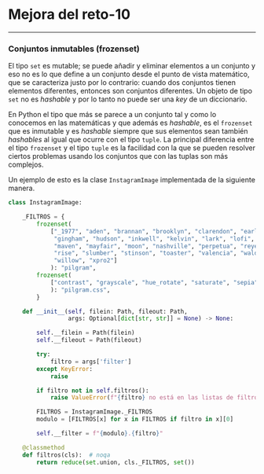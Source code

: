 # Mejora del reto-10
----

### Conjuntos inmutables (frozenset)

El tipo `set` es mutable; se puede añadir y eliminar elementos a un conjunto y eso no es lo que define a un conjunto desde el punto de vista matemático, que se caracteriza justo por lo contrario: cuando dos conjuntos tienen elementos diferentes, entonces son conjuntos diferentes. Un objeto de tipo `set` no es _hashable_ y por lo tanto no puede ser una _key_ de un diccionario.

En Python el tipo que más se parece a un conjunto tal y como lo conocemos en las matemáticas y que además es _hashable_, es el `frozenset` que es inmutable y es _hashable_ siempre que sus elementos sean también _hashables_ al igual que ocurre con el tipo `tuple`. La principal diferencia entre el tipo `frozenset` y el tipo `tuple` es la facilidad con la que se pueden resolver ciertos problemas usando los conjuntos que con las tuplas son más complejos.

Un ejemplo de esto es la clase `InstagramImage` implementada de la siguiente manera.

```python
class InstagramImage:

    _FILTROS = {
        frozenset(
            ["_1977", "aden", "brannan", "brooklyn", "clarendon", "earlybird",
             "gingham", "hudson", "inkwell", "kelvin", "lark", "lofi",
             "maven", "mayfair", "moon", "nashville", "perpetua", "reyes",
             "rise", "slumber", "stinson", "toaster", "valencia", "walden",
             "willow", "xpro2"]
            ): "pilgram",
        frozenset(
            ["contrast", "grayscale", "hue_rotate", "saturate", "sepia"]
            ): "pilgram.css",
        }

    def __init__(self, filein: Path, fileout: Path,
                 args: Optional[dict[str, str]] = None) -> None:

        self.__filein = Path(filein)
        self.__fileout = Path(fileout)

        try:
            filtro = args['filter']
        except KeyError:
            raise

        if filtro not in self.filtros():
            raise ValueError(f"{filtro} no está en las listas de filtros.")

        FILTROS = InstagramImage._FILTROS
        modulo = [FILTROS[x] for x in FILTROS if filtro in x][0]

        self.__filter = f"{modulo}.{filtro}"

    @classmethod
    def filtros(cls):  # noqa
        return reduce(set.union, cls._FILTROS, set())
```
